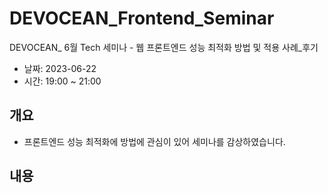 # DEVOCEAN_Frontend_Seminar
DEVOCEAN_ 6월 Tech 세미나 - 웹 프론트엔드 성능 최적화 방법 및 적용 사례_후기

* 날짜: 2023-06-22
* 시간: 19:00 ~ 21:00

개요
-----
* 프론트엔드 성능 최적화에 방법에 관심이 있어 세미나를 감상하였습니다.
 
내용
-----------------------



